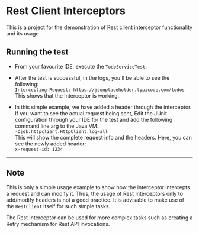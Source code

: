 # Rest Client Interceptors

This is a project for the demonstration of Rest client interceptor functionality and its usage

## Running the test

- From your favourite IDE, execute the `TodoServiceTest`. 

- After the test is successful, in the logs, you'll be able to see the following:
  <br/>`Intercepting Request: https://jsonplaceholder.typicode.com/todos`
  <br/>This shows that the Interceptor is working.
- In this simple example, we have added a header through the interceptor. If you want to see the actual request being sent, Edit the JUnit configuration through your IDE for the test and add the following command line arg to the Java VM:
  <br/>`-Djdk.httpclient.HttpClient.log=all`
  <br/>This will show the complete request info and the headers. Here, you can see the newly added header: <br/>`x-request-id: 1234`

---

## Note

This is only a simple usage example to show how the interceptor intercepts a request and can modify it. Thus, the usage of Rest Interceptors only to add/modify headers is not a good practice. It is advisable to make use of the `RestClient` itself for such simple tasks.

The Rest Interceptor can be used for more complex tasks such as creating a Retry mechanism for Rest API invocations.
